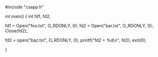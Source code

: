 #include "csapp.h"

int main()
{
 int fd1, fd2;
 
 fd1 = Open("foo.txt", O_RDONLY, 0);
 fd2 = Open("bar.txt", O_RDONLY, 0);
 Close(fd2);
 
 fd2 = open("baz.txt", O_RDONLY, 0);
 printf("fd2 = %d\n", fd2);
 exit(0);

}
